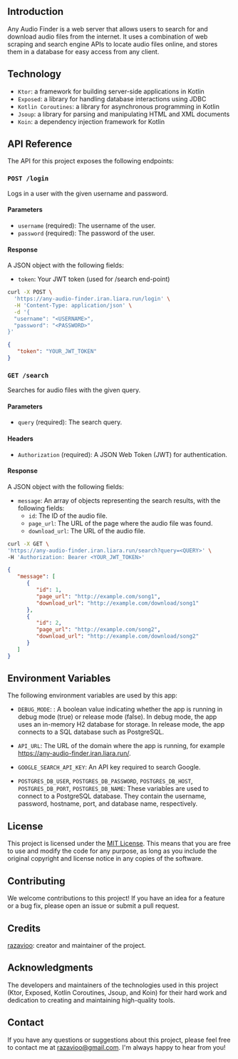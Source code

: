 ## Introduction

Any Audio Finder is a web server that allows users to search for and download audio files from the internet.
It uses a combination of web scraping and search engine APIs to locate audio files online, and stores them
in a database for easy access from any client.

## Technology

- `Ktor`: a framework for building server-side applications in Kotlin
- `Exposed`: a library for handling database interactions using JDBC
- `Kotlin Coroutines`: a library for asynchronous programming in Kotlin
- `Jsoup`: a library for parsing and manipulating HTML and XML documents
- `Koin`: a dependency injection framework for Kotlin

## API Reference

The API for this project exposes the following endpoints:

### `POST /login`

Logs in a user with the given username and password.

#### Parameters

- `username` (required): The username of the user.
- `password` (required): The password of the user.

#### Response

A JSON object with the following fields:

- `token`: Your JWT token (used for /search end-point)

```bash
curl -X POST \
  'https://any-audio-finder.iran.liara.run/login' \
  -H 'Content-Type: application/json' \
  -d '{
  "username": "<USERNAME>",
  "password": "<PASSWORD>"
}'
```

```json
{
   "token": "YOUR_JWT_TOKEN"
}
```

### `GET /search`

Searches for audio files with the given query.

#### Parameters

- `query` (required): The search query.

#### Headers

- `Authorization` (required): A JSON Web Token (JWT) for authentication.

#### Response

A JSON object with the following fields:

- `message`: An array of objects representing the search results, with the following fields:
   - `id`: The ID of the audio file.
   - `page_url`: The URL of the page where the audio file was found.
   - `download_url`: The URL of the audio file.

```bash
curl -X GET \
'https://any-audio-finder.iran.liara.run/search?query=<QUERY>' \
-H 'Authorization: Bearer <YOUR_JWT_TOKEN>'
```

```json
{
   "message": [
      {
         "id": 1,
         "page_url": "http://example.com/song1",
         "download_url": "http://example.com/download/song1"
      },
      {
         "id": 2,
         "page_url": "http://example.com/song2",
         "download_url": "http://example.com/download/song2"
      }
   ]
}
```

## Environment Variables

The following environment variables are used by this app:

- `DEBUG_MODE`: : A boolean value indicating whether the app is running in debug mode (true) or release mode (false).
  In debug mode, the app uses an in-memory H2 database for storage. In release mode,
  the app connects to a SQL database such as PostgreSQL.

- `API_URL`: The URL of the domain where the app is running,
  for example https://any-audio-finder.iran.liara.run/.

- `GOOGLE_SEARCH_API_KEY`: An API key required to search Google.

- `POSTGRES_DB_USER`, `POSTGRES_DB_PASSWORD`, `POSTGRES_DB_HOST`, `POSTGRES_DB_PORT`, `POSTGRES_DB_NAME`:
  These variables are used to connect to a PostgreSQL database. They contain the username, password, hostname, port, and
  database name, respectively.

## License

This project is licensed under the [MIT License](LICENSE.md).
This means that you are free to use and modify the code for any purpose,
as long as you include the original copyright and license notice in any copies of the software.

## Contributing

We welcome contributions to this project! If you have an idea for a feature or a bug fix,
please open an issue or submit a pull request.

## Credits

[razavioo]("https://github.com/razavioo"): creator and maintainer of the project.

## Acknowledgments

The developers and maintainers of the technologies used in this project
(Ktor, Exposed, Kotlin Coroutines, Jsoup, and Koin) for their hard work
and dedication to creating and maintaining high-quality tools.

## Contact

If you have any questions or suggestions about this project,
please feel free to contact me at razavioo@gmail.com.
I'm always happy to hear from you!
